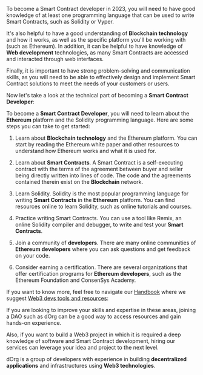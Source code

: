 To become a Smart Contract developer in 2023, you will need to have good knowledge of at least one programming language that can be used to write Smart Contracts, such as Solidity or Vyper.

It's also helpful to have a good understanding of **Blockchain technology** and how it works, as well as the specific platform you'll be working with (such as Ethereum). In addition, it can be helpful to have knowledge of **Web development** technologies, as many Smart Contracts are accessed and interacted through web interfaces.

Finally, it is important to have strong problem-solving and communication skills, as you will need to be able to effectively design and implement Smart Contract solutions to meet the needs of your customers or users.

Now let's take a look at the technical part of becoming a **Smart Contract Developer**:

To become a **Smart Contract Developer**, you will need to learn about the **Ethereum** platform and the Solidity programming language. Here are some steps you can take to get started:

1. Learn about **Blockchain technology** and the Ethereum platform. You can start by reading the Ethereum white paper and other resources to understand how Ethereum works and what it is used for.

2. Learn about **Smart Contracts**. A Smart Contract is a self-executing contract with the terms of the agreement between buyer and seller being directly written into lines of code. The code and the agreements contained therein exist on the **Blockchain** network.

3. Learn Solidity. Solidity is the most popular programming language for writing **Smart Contracts** in the **Ethereum** platform. You can find resources online to learn Solidity, such as online tutorials and courses.

4. Practice writing Smart Contracts. You can use a tool like Remix, an online Solidity compiler and debugger, to write and test your **Smart Contracts**.

5. Join a community of **developers**. There are many online communities of **Ethereum developers** where you can ask questions and get feedback on your code.

6. Consider earning a certification. There are several organizations that offer certification programs for **Ethereum developers**, such as the Ethereum Foundation and ConsenSys Academy.

If you want to know more, feel free to navigate our [Handbook](https://docs.dorg.tech/) where we suggest [Web3 devs tools and resources](https://docs.dorg.tech/web3-upskilling):

If you are looking to improve your skills and expertise in these areas, joining a DAO such as dOrg can be a good way to access resources and gain hands-on experience.

Also, if you want to build a Web3 project in which it is required a deep knowledge of software and Smart Contract development, hiring our services can leverage your idea and project to the next level.

dOrg is a group of developers with experience in building **decentralized applications** and infrastructures using **Web3 technologies**.
